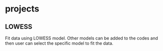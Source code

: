 # projects

## LOWESS
Fit data using LOWESS model. Other models can be added to the codes and then user can select the specific model to fit the data.
